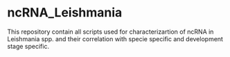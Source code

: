 # ncRNA_Leishmania
This repository contain all scripts used for characterizartion of ncRNA in Leishmania spp. and their correlation with specie specific and development stage specific.

